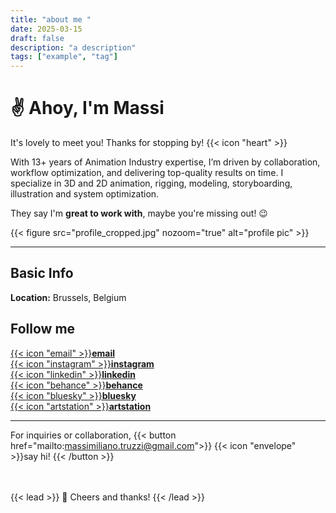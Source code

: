 ```yaml
---
title: "about me "
date: 2025-03-15
draft: false
description: "a description"
tags: ["example", "tag"]
---
```



# ✌️ Ahoy, I'm Massi 
It's lovely to meet you! Thanks for stopping by! {{< icon "heart" >}}

With 13+ years of Animation Industry expertise, I’m driven by collaboration, workflow optimization, and delivering top-quality results on time. I specialize in 3D and 2D animation, rigging, modeling, storyboarding, illustration and system optimization.

They say I'm **great to work with**, maybe you're missing out! 😉


{{< figure src="profile_cropped.jpg" nozoom="true" alt="profile pic" >}}

---

## Basic Info

**Location:** Brussels, Belgium  


## Follow me 
[{{< icon "email" >}}**email**](massimiliano.truzzi@gmail.com)  
[{{< icon "instagram" >}}**instagram**](https://www.instagram.com/lostfocusremedies/)  
[{{< icon "linkedin" >}}**linkedin**](https://www.linkedin.com/in/massimiliano-truzzi-4a22b320/)  
[{{< icon "behance" >}}**behance**](https://www.behance.net/massitruzzi)  
[{{< icon "bluesky" >}}**bluesky**](https://bsky.app/profile/folmer-hat.bsky.social)  
[{{< icon "artstation" >}}**artstation**](https://www.artstation.com/massimilianotruzzi7)  


---

For inquiries or collaboration, {{< button href="mailto:massimiliano.truzzi@gmail.com">}}
{{< icon "envelope" >}}say hi! {{< /button >}} 

<br/>
<br/>
{{< lead >}} 👋 Cheers and thanks! {{< /lead >}}



